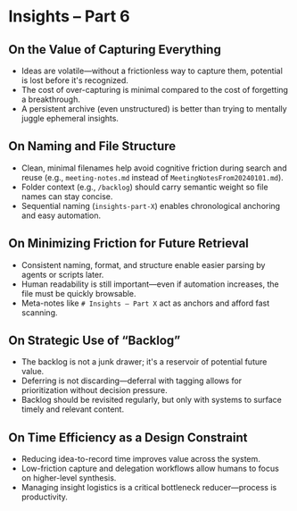 # Insights – Part 6

## On the Value of Capturing Everything

- Ideas are volatile—without a frictionless way to capture them, potential is lost before it's recognized.
- The cost of over-capturing is minimal compared to the cost of forgetting a breakthrough.
- A persistent archive (even unstructured) is better than trying to mentally juggle ephemeral insights.

## On Naming and File Structure

- Clean, minimal filenames help avoid cognitive friction during search and reuse (e.g., `meeting-notes.md` instead of `MeetingNotesFrom20240101.md`).
- Folder context (e.g., `/backlog`) should carry semantic weight so file names can stay concise.
- Sequential naming (`insights-part-X`) enables chronological anchoring and easy automation.

## On Minimizing Friction for Future Retrieval

- Consistent naming, format, and structure enable easier parsing by agents or scripts later.
- Human readability is still important—even if automation increases, the file must be quickly browsable.
- Meta-notes like `# Insights – Part X` act as anchors and afford fast scanning.

## On Strategic Use of “Backlog”

- The backlog is not a junk drawer; it's a reservoir of potential future value.
- Deferring is not discarding—deferral with tagging allows for prioritization without decision pressure.
- Backlog should be revisited regularly, but only with systems to surface timely and relevant content.

## On Time Efficiency as a Design Constraint

- Reducing idea-to-record time improves value across the system.
- Low-friction capture and delegation workflows allow humans to focus on higher-level synthesis.
- Managing insight logistics is a critical bottleneck reducer—process is productivity.
